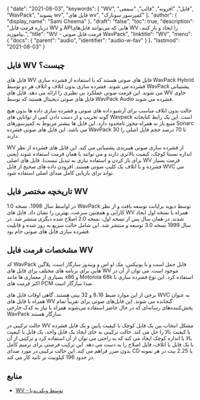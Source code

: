 {
  "date": "2021-08-03",
  "keywords": [
"WV",
"فایل",
"افزونه",
"قالب",
"سمعی",
"WavPack",
"پسوند wv",
"فایل های wv",
"کمپرسور سونارک"
]،
  "author": {
    "display_name": "Sami Cheema"
}،
  "draft": "false",
  "toc": true,
  "description": "درباره فرمت فایل WV و APIهایی که می‌توانند فایل‌های WV را ایجاد و باز کنند، بیاموزید.",
  "title": "WV - فرمت فایل صوتی WavPack",
  "linktitle": "WV",
  "menu": {
    "docs": {
      "parent": "audio",
      "identifier": "audio-w-fav"
}
}،
  "lastmod": "2021-08-03"
}

## فایل WV چیست؟ ##

فایل های WV فایل های صوتی هستند که با استفاده از فشرده سازی WavPack Hybrid فشرده می شوند. فشرده سازی بدون اتلاف و اتلاف هر دو توسط WavPack پشتیبانی می شوند. این فرمت صوتی عملکرد بی نظیری را ارائه می دهد. فایل های WV حاوی فایل های صوتی دیجیتال هستند که توسط WavPack Audio فشرده می شوند.

حالت بدون اتلاف مناسب برای آرشیو داده های صوتی و فشرده سازی داده ها بدون هیچ گونه تخریب و از دست دادن کمی از توانایی های Wavpack است. این یک رابط کتابخانه منبع باز به همراه مجوز نامحدود دارد. این فایل ها بیشتر مربوط به کمپرسورهای Sonarc می باشد. این فایل های صوتی فشرده WavPack 30 تا 70 درصد حجم فایل اصلی را دارند.

WV از فشرده سازی صوتی هیبریدی پشتیبانی می کند. این فایل های فشرده از نظر اندازه نسبتا کوچک، کیفیت بالاتری دارند و می توانند با همان فرمت استفاده شوند (یعنی برای باز کردن و استفاده نیازی به تبدیل نیست). فایل های اصلی WV فرمت بسیار فشرده و با اتلاف یک کلیپ صوتی هستند. افزودن داده های صحیح از فایل WVC می تواند برای بازیابی کامل صدای اصلی استفاده شود.

## تاریخچه مختصر فایل WV

در اواسط سال 1998، نسخه 1.0 WavPack توسط دیوید برایانت توسعه یافت و از نظر کارایی و همچنین سرعت، بهترین را نشان داد. فایل های WV همراه با نسخه اول ایجاد شدند. در همان سال پس از نسخه اول، نسخه 2.0 اصلاح شده دیگری منتشر شد. در سال 1999 نسخه 3.0 توسعه و منتشر شد. این شامل حالت سریع به روز شده و قابلیت فشرده سازی فایل های صوتی خام بود.

## مشخصات فرمت فایل WV

کد WavPack قابل حمل است و با یونیکس، مک او اس و ویندوز سازگار است. پلاگین هایی برای برنامه های مختلف برای فایل های WV موجود است. می توان از آن در بسیاری از معماری ها مانند x86 و Motorola 68k استفاده کرد. این نوع فشرده سازی با اکثر فرمت های PCM صدا سازگار است.

برخی از این موارد ضبط 8،16 و 32 بیتی هستند. گاهی اوقات فایل های WVC به عنوان همراه با فایل های WV گنجانده می شوند. این فایل‌های صوتی برای تقریباً تمام پخش‌کننده‌های رسانه‌ای که در حال حاضر استفاده می‌شوند همراه با نیاز به کدک خارجی WavPack سازگار هستند.

حالت ترکیبی در WV مشکل انتخاب بین یک فایل کوچک با کیفیت پایین و یک فایل فشرده با کیفیت بالا را حل می کند. حالت ترکیبی به جای ایجاد یک فایل واحد، یک فایل با کیفیت بالا با اندازه کوچک ایجاد می کند که به راحتی می توان از آن استفاده کرد و ترکیبی از آن با یک فایل با اتلاف، فایل اصلاح را به دست می دهد. این ترکیب فرصتی برای ترمیم کامل بدون ضرر فراهم می کند. این حالت ترکیبی در مورد صدای CD یا 2.25 بیت در هر نمونه در حدود 196 کیلوبیت بر ثانیه کار می کند.

## منابع ##

* [WV - توسط ویکی‌پدیا](https://en.wikipedia.org/wiki/WavPack)


